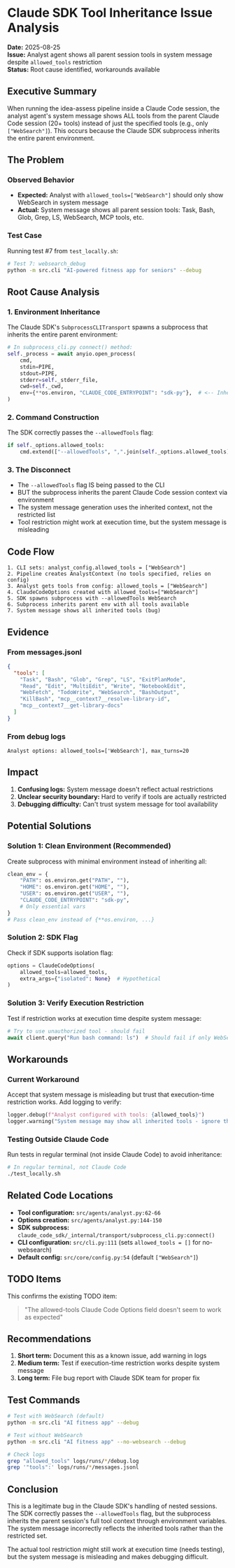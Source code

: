 # Claude SDK Tool Inheritance Issue Analysis

**Date:** 2025-08-25  
**Issue:** Analyst agent shows all parent session tools in system message despite `allowed_tools` restriction  
**Status:** Root cause identified, workarounds available  

## Executive Summary

When running the idea-assess pipeline inside a Claude Code session, the analyst agent's system message shows ALL tools from the parent Claude Code session (20+ tools) instead of just the specified tools (e.g., only `["WebSearch"]`). This occurs because the Claude SDK subprocess inherits the entire parent environment.

## The Problem

### Observed Behavior

- **Expected:** Analyst with `allowed_tools=["WebSearch"]` should only show WebSearch in system message
- **Actual:** System message shows all parent session tools: Task, Bash, Glob, Grep, LS, WebSearch, MCP tools, etc.

### Test Case

Running test #7 from `test_locally.sh`:

```bash
# Test 7: websearch_debug
python -m src.cli "AI-powered fitness app for seniors" --debug
```

## Root Cause Analysis

### 1. Environment Inheritance

The Claude SDK's `SubprocessCLITransport` spawns a subprocess that inherits the entire parent environment:

```python
# In subprocess_cli.py connect() method:
self._process = await anyio.open_process(
    cmd,
    stdin=PIPE,
    stdout=PIPE,
    stderr=self._stderr_file,
    cwd=self._cwd,
    env={**os.environ, "CLAUDE_CODE_ENTRYPOINT": "sdk-py"},  # <-- Inherits everything
)
```

### 2. Command Construction

The SDK correctly passes the `--allowedTools` flag:

```python
if self._options.allowed_tools:
    cmd.extend(["--allowedTools", ",".join(self._options.allowed_tools)])
```

### 3. The Disconnect

- The `--allowedTools` flag IS being passed to the CLI
- BUT the subprocess inherits the parent Claude Code session context via environment
- The system message generation uses the inherited context, not the restricted list
- Tool restriction might work at execution time, but the system message is misleading

## Code Flow

```text
1. CLI sets: analyst_config.allowed_tools = ["WebSearch"]
2. Pipeline creates AnalystContext (no tools specified, relies on config)
3. Analyst gets tools from config: allowed_tools = ["WebSearch"]
4. ClaudeCodeOptions created with allowed_tools=["WebSearch"]
5. SDK spawns subprocess with --allowedTools WebSearch
6. Subprocess inherits parent env with all tools available
7. System message shows all inherited tools (bug)
```

## Evidence

### From messages.jsonl

```json
{
  "tools": [
    "Task", "Bash", "Glob", "Grep", "LS", "ExitPlanMode", 
    "Read", "Edit", "MultiEdit", "Write", "NotebookEdit", 
    "WebFetch", "TodoWrite", "WebSearch", "BashOutput", 
    "KillBash", "mcp__context7__resolve-library-id", 
    "mcp__context7__get-library-docs"
  ]
}
```

### From debug logs

```text
Analyst options: allowed_tools=['WebSearch'], max_turns=20
```

## Impact

1. **Confusing logs:** System message doesn't reflect actual restrictions
2. **Unclear security boundary:** Hard to verify if tools are actually restricted
3. **Debugging difficulty:** Can't trust system message for tool availability

## Potential Solutions

### Solution 1: Clean Environment (Recommended)

Create subprocess with minimal environment instead of inheriting all:

```python
clean_env = {
    "PATH": os.environ.get("PATH", ""),
    "HOME": os.environ.get("HOME", ""),
    "USER": os.environ.get("USER", ""),
    "CLAUDE_CODE_ENTRYPOINT": "sdk-py",
    # Only essential vars
}
# Pass clean_env instead of {**os.environ, ...}
```

### Solution 2: SDK Flag

Check if SDK supports isolation flag:

```python
options = ClaudeCodeOptions(
    allowed_tools=allowed_tools,
    extra_args={"isolated": None}  # Hypothetical
)
```

### Solution 3: Verify Execution Restriction

Test if restriction works at execution time despite system message:

```python
# Try to use unauthorized tool - should fail
await client.query("Run bash command: ls")  # Should fail if only WebSearch allowed
```

## Workarounds

### Current Workaround

Accept that system message is misleading but trust that execution-time restriction works. Add logging to verify:

```python
logger.debug(f"Analyst configured with tools: {allowed_tools}")
logger.warning("System message may show all inherited tools - ignore this")
```

### Testing Outside Claude Code

Run tests in regular terminal (not inside Claude Code) to avoid inheritance:

```bash
# In regular terminal, not Claude Code
./test_locally.sh
```

## Related Code Locations

- **Tool configuration:** `src/agents/analyst.py:62-66`
- **Options creation:** `src/agents/analyst.py:144-150`
- **SDK subprocess:** `claude_code_sdk/_internal/transport/subprocess_cli.py:connect()`
- **CLI configuration:** `src/cli.py:111` (sets `allowed_tools = []` for no-websearch)
- **Default config:** `src/core/config.py:54` (default `["WebSearch"]`)

## TODO Items

This confirms the existing TODO item:
> "The allowed-tools Claude Code Options field doesn't seem to work as expected"

## Recommendations

1. **Short term:** Document this as a known issue, add warning in logs
2. **Medium term:** Test if execution-time restriction works despite system message
3. **Long term:** File bug report with Claude SDK team for proper fix

## Test Commands

```bash
# Test with WebSearch (default)
python -m src.cli "AI fitness app" --debug

# Test without WebSearch  
python -m src.cli "AI fitness app" --no-websearch --debug

# Check logs
grep "allowed_tools" logs/runs/*/debug.log
grep '"tools":' logs/runs/*/messages.jsonl
```

## Conclusion

This is a legitimate bug in the Claude SDK's handling of nested sessions. The SDK correctly passes the `--allowedTools` flag, but the subprocess inherits the parent session's full tool context through environment variables. The system message incorrectly reflects the inherited tools rather than the restricted set.

The actual tool restriction might still work at execution time (needs testing), but the system message is misleading and makes debugging difficult.
